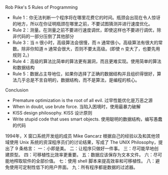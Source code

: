 Rob Pike's 5 Rules of Programming
* Rule 1：你无法判断一个程序将在哪里花费它的时间。瓶颈会出现在令人惊讶的地方，所以在你证明瓶颈在哪里之前，不要试图猜测并进行速度优化。
* Rule 2：测量。在测量之前不要进行速度调优，即使这样也不要进行调优，除非代码的一部分压倒了其他部分
* Rule 3：当 n 很小时，高级算法会很慢，而 n 通常很小。高级算法有很大的常数。除非你知道 n 通常会很大，否则不要太高级。(即使 n 变大了，也要先用规则 2。)
* Rule 4：高级的算法比简单的算法更有漏洞，而且更难实现。使用简单的算法和数据结构
* Rule 5：数据占主导地位，如果你选择了正确的数据结构并且组织得很好，算法几乎总是不言自明的，数据结构，而不是算法，是编程的核心。

Conclusion
* Premature optimization is the root of all evil. 过早性能优化是万恶之源
* When in doubt, use brute force. 当陷入困境时，使用最暴力破解
* KISS design philosophy. KISS 设计原则
* Write stupid code that uses smart objects. 使用聪明的数据结构，编写愚蠢的代码

1994年，X 窗口系统开发组的成员 Mike Gancarz 根据自己的经验以及和其他领域使用 Unix 系统的资深程序员们的讨论结果，写成了 The UNIX Philosophy，提出了 9 条格言：
一：小即是美。
二：让程序只做好一件事。
三：尽可能早地创建原型。
四：可移植性比效率更重要。
五：数据应该保存为文本文件。
六：尽可能地榨取软件的全部价值。
七：使用 shell 脚本来提高效率和可移植性。
八：避免使用可定制性低下的用户界面。
九：所有程序都是数据的过滤器。
